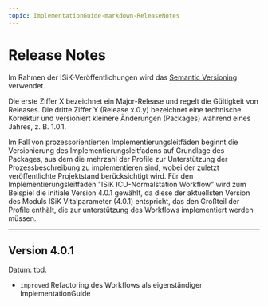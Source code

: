 ```yaml
---
topic: ImplementationGuide-markdown-ReleaseNotes
---
```

# Release Notes

Im Rahmen der ISiK-Veröffentlichungen wird das [Semantic Versioning](https://semver.org/lang/de/) verwendet.

Die erste Ziffer X bezeichnet ein Major-Release und regelt die Gültigkeit von Releases. Die dritte Ziffer Y (Release x.0.y) bezeichnet eine technische Korrektur und versioniert kleinere Änderungen (Packages) während eines Jahres, z. B. 1.0.1.

Im Fall von prozessorientierten Implementierungsleitfäden beginnt die Versionierung des Implementierungsleitfadens auf Grundlage des  Packages, aus dem die mehrzahl der Profile zur Unterstützung der Prozessbeschreibung zu implementieren sind, wobei der zuletzt veröffentlichte Projektstand berücksichtigt wird. Für den Implementierungsleitfaden "ISiK ICU-Normalstation Workflow" wird zum Beispiel die initiale Version 4.0.1 gewählt, da diese der aktuellsten Version des Moduls ISiK Vitalparameter (4.0.1) entspricht, das den Großteil der Profile enthält, die zur unterstützung des Workflows implementiert werden müssen.


---

## Version 4.0.1

Datum: tbd.
* `improved` Refactoring des Workflows als eigenständiger ImplementationGuide